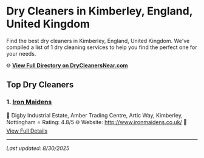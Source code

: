 # Dry Cleaners in Kimberley, England, United Kingdom

Find the best dry cleaners in Kimberley, England, United Kingdom. We've compiled a list of 1 dry cleaning services to help you find the perfect one for your needs.

🌐 **[View Full Directory on DryCleanersNear.com](https://drycleanersnear.com/city/United%20Kingdom/England/Kimberley)**

## Top Dry Cleaners

### 1. [Iron Maidens](https://drycleanersnear.com/dryCleaner/689166a62c4a23913ff11571/iron-maidens)
📍 Digby Industrial Estate, Amber Trading Centre, Artic Way, Kimberley, Nottingham
⭐ Rating: 4.8/5
🌐 Website: http://www.ironmaidens.co.uk/
🔗 [View Full Details](https://drycleanersnear.com/dryCleaner/689166a62c4a23913ff11571/iron-maidens)


---

*Last updated: 8/30/2025*
